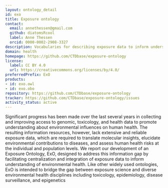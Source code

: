 ```yaml
---
layout: ontology_detail
id: exo
title: Exposure ontology
contact:
  email: annethessen@gmail.com
  github: diatomsRcool
  label: Anne Thessen
  orcid: 0000-0002-2908-3327
description: Vocabularies for describing exposure data to inform understanding of environmental health.
domain: health
homepage: https://github.com/CTDbase/exposure-ontology
license:
  label: CC BY 4.0
  url: https://creativecommons.org/licenses/by/4.0/
preferredPrefix: ExO
products:
- id: exo.owl
- id: exo.obo
repository: https://github.com/CTDbase/exposure-ontology
tracker: https://github.com/CTDbase/exposure-ontology/issues
activity_status: active
---
```


Significant progress has been made over the last several years in collecting and improving access to genomic, toxicology, and health data to promote understanding about environmental influences on human health.  The resulting information resources, however, lack extensive and reliable exposure data, which are required to translate molecular insights, elucidate environmental contributions to diseases, and assess human health risks at the individual and population levels.  We report our development of an Exposure Ontology, ExO, designed to address this information gap by facilitating centralization and integration of exposure data to inform understanding of environmental health. Like other widely used ontologies, ExO is intended to bridge the gap between exposure science and diverse environmental health disciplines including toxicology, epidemiology, disease surveillance, and epigenetics

